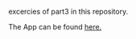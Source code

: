 excercies of part3 in this repository.

The App can be found [here.](https://phonebook-backend-alx.onrender.com/)